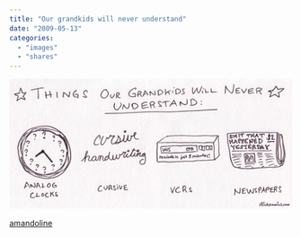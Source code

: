 ```yaml
---
title: "Our grandkids will never understand"
date: "2009-05-13"
categories: 
  - "images"
  - "shares"
---
```


![](images/7X7YtvEyAksw8zf31k6CjHe9o1_640.jpg)

[amandoline](http://amandoline.tumblr.com/post/84668222/via-wishopeace)
